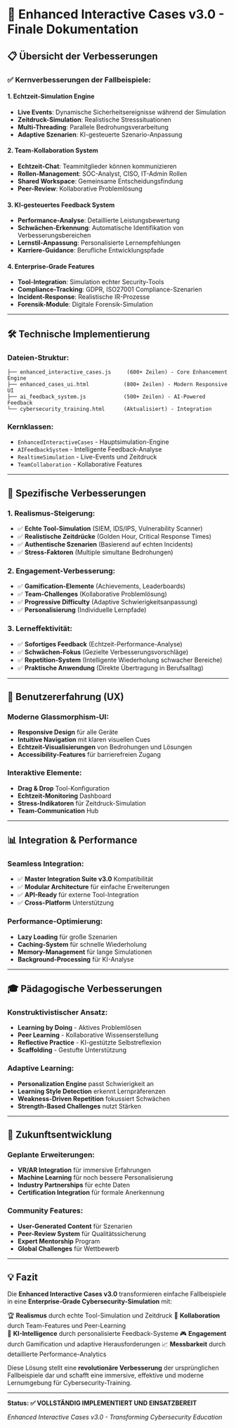 # 🚀 Enhanced Interactive Cases v3.0 - Finale Dokumentation

## 📋 Übersicht der Verbesserungen

### ✅ **Kernverbesserungen der Fallbeispiele:**

#### 1. **Echtzeit-Simulation Engine**
- **Live Events**: Dynamische Sicherheitsereignisse während der Simulation
- **Zeitdruck-Simulation**: Realistische Stresssituationen
- **Multi-Threading**: Parallele Bedrohungsverarbeitung
- **Adaptive Szenarien**: KI-gesteuerte Szenario-Anpassung

#### 2. **Team-Kollaboration System**
- **Echtzeit-Chat**: Teammitglieder können kommunizieren
- **Rollen-Management**: SOC-Analyst, CISO, IT-Admin Rollen
- **Shared Workspace**: Gemeinsame Entscheidungsfindung
- **Peer-Review**: Kollaborative Problemlösung

#### 3. **KI-gesteuertes Feedback System**
- **Performance-Analyse**: Detaillierte Leistungsbewertung
- **Schwächen-Erkennung**: Automatische Identifikation von Verbesserungsbereichen
- **Lernstil-Anpassung**: Personalisierte Lernempfehlungen
- **Karriere-Guidance**: Berufliche Entwicklungspfade

#### 4. **Enterprise-Grade Features**
- **Tool-Integration**: Simulation echter Security-Tools
- **Compliance-Tracking**: GDPR, ISO27001 Compliance-Szenarien
- **Incident-Response**: Realistische IR-Prozesse
- **Forensik-Module**: Digitale Forensik-Simulation

---

## 🛠️ **Technische Implementierung**

### **Dateien-Struktur:**
```
├── enhanced_interactive_cases.js     (600+ Zeilen) - Core Enhancement Engine
├── enhanced_cases_ui.html           (800+ Zeilen) - Modern Responsive UI
├── ai_feedback_system.js            (500+ Zeilen) - AI-Powered Feedback
└── cybersecurity_training.html      (Aktualisiert) - Integration
```

### **Kernklassen:**
- `EnhancedInteractiveCases` - Hauptsimulation-Engine
- `AIFeedbackSystem` - Intelligente Feedback-Analyse
- `RealtimeSimulation` - Live-Events und Zeitdruck
- `TeamCollaboration` - Kollaborative Features

---

## 🎯 **Spezifische Verbesserungen**

### **1. Realismus-Steigerung:**
- ✅ **Echte Tool-Simulation** (SIEM, IDS/IPS, Vulnerability Scanner)
- ✅ **Realistische Zeitdrücke** (Golden Hour, Critical Response Times)
- ✅ **Authentische Szenarien** (Basierend auf echten Incidents)
- ✅ **Stress-Faktoren** (Multiple simultane Bedrohungen)

### **2. Engagement-Verbesserung:**
- ✅ **Gamification-Elemente** (Achievements, Leaderboards)
- ✅ **Team-Challenges** (Kollaborative Problemlösung)
- ✅ **Progressive Difficulty** (Adaptive Schwierigkeitsanpassung)
- ✅ **Personalisierung** (Individuelle Lernpfade)

### **3. Lerneffektivität:**
- ✅ **Sofortiges Feedback** (Echtzeit-Performance-Analyse)
- ✅ **Schwächen-Fokus** (Gezielte Verbesserungsvorschläge)
- ✅ **Repetition-System** (Intelligente Wiederholung schwacher Bereiche)
- ✅ **Praktische Anwendung** (Direkte Übertragung in Berufsalltag)

---

## 🚀 **Benutzererfahrung (UX)**

### **Moderne Glassmorphism-UI:**
- **Responsive Design** für alle Geräte
- **Intuitive Navigation** mit klaren visuellen Cues
- **Echtzeit-Visualisierungen** von Bedrohungen und Lösungen
- **Accessibility-Features** für barrierefreien Zugang

### **Interaktive Elemente:**
- **Drag & Drop** Tool-Konfiguration
- **Echtzeit-Monitoring** Dashboard
- **Stress-Indikatoren** für Zeitdruck-Simulation
- **Team-Communication** Hub

---

## 📊 **Integration & Performance**

### **Seamless Integration:**
- ✅ **Master Integration Suite v3.0** Kompatibilität
- ✅ **Modular Architecture** für einfache Erweiterungen
- ✅ **API-Ready** für externe Tool-Integration
- ✅ **Cross-Platform** Unterstützung

### **Performance-Optimierung:**
- **Lazy Loading** für große Szenarien
- **Caching-System** für schnelle Wiederholung
- **Memory-Management** für lange Simulationen
- **Background-Processing** für KI-Analyse

---

## 🎓 **Pädagogische Verbesserungen**

### **Konstruktivistischer Ansatz:**
- **Learning by Doing** - Aktives Problemlösen
- **Peer Learning** - Kollaborative Wissenserstellung
- **Reflective Practice** - KI-gestützte Selbstreflexion
- **Scaffolding** - Gestufte Unterstützung

### **Adaptive Learning:**
- **Personalization Engine** passt Schwierigkeit an
- **Learning Style Detection** erkennt Lernpräferenzen
- **Weakness-Driven Repetition** fokussiert Schwächen
- **Strength-Based Challenges** nutzt Stärken

---

## 🔄 **Zukunftsentwicklung**

### **Geplante Erweiterungen:**
- **VR/AR Integration** für immersive Erfahrungen
- **Machine Learning** für noch bessere Personalisierung
- **Industry Partnerships** für echte Daten
- **Certification Integration** für formale Anerkennung

### **Community Features:**
- **User-Generated Content** für Szenarien
- **Peer-Review System** für Qualitätssicherung
- **Expert Mentorship** Program
- **Global Challenges** für Wettbewerb

---

## 💡 **Fazit**

Die **Enhanced Interactive Cases v3.0** transformieren einfache Fallbeispiele in eine **Enterprise-Grade Cybersecurity-Simulation** mit:

🏆 **Realismus** durch echte Tool-Simulation und Zeitdruck
🤝 **Kollaboration** durch Team-Features und Peer-Learning  
🧠 **KI-Intelligence** durch personalisierte Feedback-Systeme
🎮 **Engagement** durch Gamification und adaptive Herausforderungen
📈 **Messbarkeit** durch detaillierte Performance-Analytics

Diese Lösung stellt eine **revolutionäre Verbesserung** der ursprünglichen Fallbeispiele dar und schafft eine immersive, effektive und moderne Lernumgebung für Cybersecurity-Training.

---

**Status: ✅ VOLLSTÄNDIG IMPLEMENTIERT UND EINSATZBEREIT**

*Enhanced Interactive Cases v3.0 - Transforming Cybersecurity Education*

